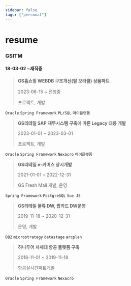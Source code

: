 ```yaml
---
sidebar: false
tags: ["personal"]
---
```


# resume

### GSITM 
#### 18-03-02 ~재직중

>**GS홈쇼핑 WEBDB 구조개선(탈 오라클) 상품파트**  
>
>2023-06-15 ~ 진행중  
>
>프로젝트, 개발  

`Oracle` `Spring Framework`  `PL/SQL` `마이플랫폼`

>**GS리테일 SAP 재무시스템 구축에 따른 Legacy 대응 개발**  
>
>2023-01-01 ~ 2023-03-01  
>
>프로젝트, 개발  

`Oracle` `Spring Framework` `Nexacro` `마이플랫폼`

>**GS리테일 e-커머스 상시개발**  
>
>2021-01-01 ~ 2022-12-31  
>
>GS Fresh Mall 개발, 운영   

`Spring Framework` `PostgreSQL` `Vue JS`  

> **GS리테일  물류 DW, 팝카드 DW운영**   
> 
> 2019-11-18 ~ 2020-12-31   
> 
> 운영, 개발  

`DB2` `microstrategy` `datastage` `arcplan`

> **하나투어 차세대 항공 플랫폼 구축**  
> 
> 2018-11-01 ~ 2019-11-18  
> 
> 항공실시간파트개발  

`Oracle` `Spring Framework` `Nexacro`  